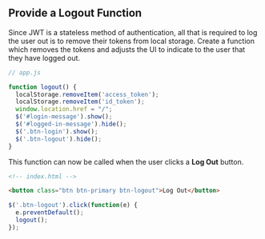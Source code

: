 ## Provide a Logout Function

Since JWT is a stateless method of authentication, all that is required to log the user out is to remove their tokens from local storage. Create a function which removes the tokens and adjusts the UI to indicate to the user that they have logged out.

```js
// app.js

function logout() {
  localStorage.removeItem('access_token');
  localStorage.removeItem('id_token');
  window.location.href = "/";
  $('#login-message').show();
  $('#logged-in-message').hide();
  $('.btn-login').show();
  $('.btn-logout').hide();
}
```

This function can now be called when the user clicks a **Log Out** button.

```html
<!-- index.html -->

<button class="btn btn-primary btn-logout">Log Out</button>
```

```js
$('.btn-logout').click(function(e) {
  e.preventDefault();
  logout();
});
```